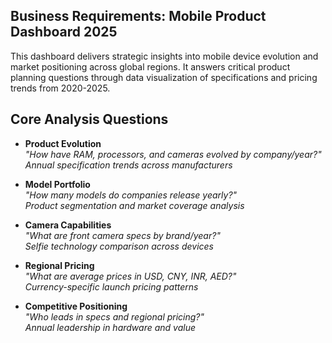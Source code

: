 ## Business Requirements: Mobile Product Dashboard 2025

This dashboard delivers strategic insights into mobile device evolution and market positioning across global regions. It answers critical product planning questions through data visualization of specifications and pricing trends from 2020-2025.

## Core Analysis Questions

- **Product Evolution**  
*"How have RAM, processors, and cameras evolved by company/year?"*  
*Annual specification trends across manufacturers*

- **Model Portfolio**  
*"How many models do companies release yearly?"*  
*Product segmentation and market coverage analysis*

- **Camera Capabilities**  
*"What are front camera specs by brand/year?"*  
*Selfie technology comparison across devices*

- **Regional Pricing**  
*"What are average prices in USD, CNY, INR, AED?"*  
*Currency-specific launch pricing patterns*

- **Competitive Positioning**  
*"Who leads in specs and regional pricing?"*  
*Annual leadership in hardware and value*
